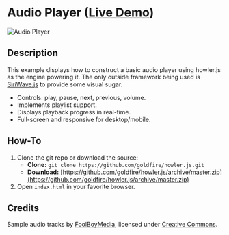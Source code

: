 # Audio Player ([Live Demo](http://howlerjs.com))

![Audio Player](https://s3.amazonaws.com/howler.js/screenshot-player.jpg "Player Screenshot")

## Description
This example displays how to construct a basic audio player using howler.js as the engine powering it. The only outside framework being used is [SiriWave.js](https://github.com/CaffeinaLab/SiriWaveJS) to provide some visual sugar.

* Controls: play, pause, next, previous, volume.
* Implements playlist support.
* Displays playback progress in real-time.
* Full-screen and responsive for desktop/mobile.

## How-To
1. Clone the git repo or download the source:
    * **Clone:** `git clone https://github.com/goldfire/howler.js.git`
    * **Download:** [https://github.com/goldfire/howler.js/archive/master.zip](https://github.com/goldfire/howler.js/archive/master.zip)
2. Open `index.html` in your favorite browser.

## Credits
Sample audio tracks by [FoolBoyMedia](http://www.foolboymedia.co.uk/), licensed under [Creative Commons](http://creativecommons.org/licenses/by-nc/3.0/).